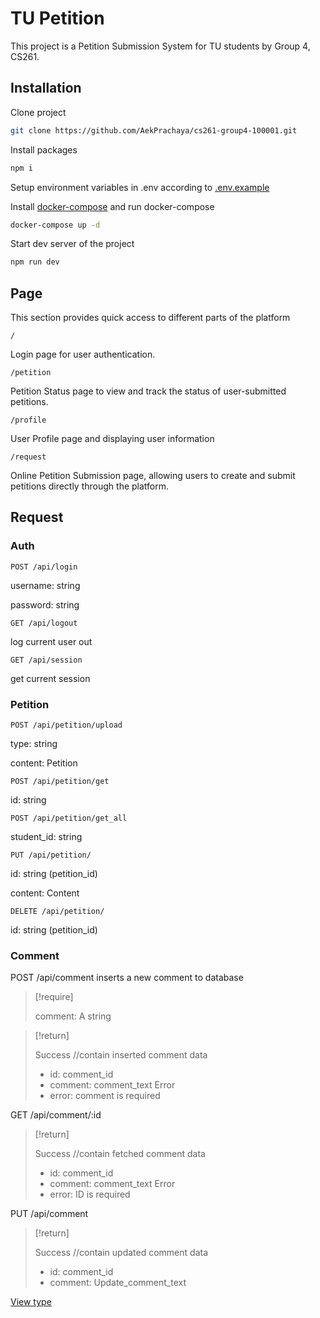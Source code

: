 # TU Petition

This project is a Petition Submission System for TU students by Group 4, CS261.

## Installation

Clone project

```bash
git clone https://github.com/AekPrachaya/cs261-group4-100001.git
```

Install packages

```bash
npm i
```

Setup environment variables in .env according to [.env.example](https://github.com/AekPrachaya/cs261-group4-100001/blob/d9ac45c16d3f981ee151895be2e6221db2021a79/.env.example ".env.example")

Install [docker-compose](https://docs.docker.com/compose/install/) and run docker-compose

```bash
docker-compose up -d
```

Start dev server of the project

```bash
npm run dev
```

## Page

This section provides quick access to different parts of the platform

`/`

Login page for user authentication.

`/petition`

Petition Status page to view and track the status of user-submitted petitions.

`/profile`

User Profile page and displaying user information

`/request`

Online Petition Submission page, allowing users to create and submit petitions directly through the platform.

## Request

### Auth

`POST /api/login`

username: string

password: string

`GET /api/logout`

log current user out

`GET /api/session`

get current session

### Petition

`POST /api/petition/upload`

type: string

content: Petition

`POST /api/petition/get`

id: string

`POST /api/petition/get_all`

student_id: string

`PUT /api/petition/`

id: string (petition_id)

content: Content

`DELETE /api/petition/`

id: string (petition_id)

### Comment

POST /api/comment inserts a new comment to database

> [!require]
>
> comment: A string

> [!return]
>
> Success //contain inserted comment data
>
> - id: comment_id
> - comment: comment_text
>   Error
> - error: comment is required

GET /api/comment/:id

> [!return]
>
> Success //contain fetched comment data
>
> - id: comment_id
> - comment: comment_text
>   Error
> - error: ID is required

PUT /api/comment

> [!return]
>
> Success //contain updated comment data
>
> - id: comment_id
> - comment: Update_comment_text

[View type](https://github.com/AekPrachaya/cs261-group4-100001/blob/d9ac45c16d3f981ee151895be2e6221db2021a79/server/type.js)
